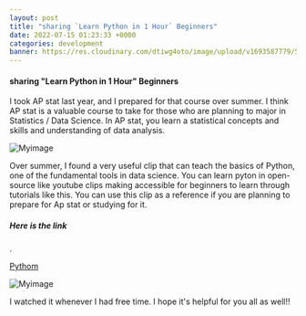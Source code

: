 ```yaml
---
layout: post
title: "sharing `Learn Python in 1 Hour` Beginners"
date: 2022-07-15 01:23:33 +0000
categories: development
banner: https://res.cloudinary.com/dtiwg4oto/image/upload/v1693587779/Studying_maths__3_kyffhz.jpg
---
```


#### sharing "Learn Python in 1 Hour" Beginners

I took AP stat last year, and I prepared for that course over summer. I think AP stat is a valuable course to take for those who are planning to major in Statistics / Data Science. In AP stat, you learn a statistical concepts and skills and understanding of data analysis.

![Myimage](https://res.cloudinary.com/dtiwg4oto/image/upload/v1693587779/Studying_maths__3_kyffhz.jpg)

Over summer, I found a very useful clip that can teach the basics of Python, one of the fundamental tools in data science. You can learn pyton in open-source like youtube clips making accessible for beginners to learn through tutorials like this. You can use this clip as a reference if you are planning to prepare for Ap stat or studying for it.

##### Here is the link

.

[Pythom](https://www.youtube.com/watch?v=kqtD5dpn9C8)

![Myimage](https://res.cloudinary.com/dtiwg4oto/image/upload/v1693589285/%EC%8A%A4%ED%81%AC%EB%A6%B0%EC%83%B7_2023-09-01_132641_pou6el.png)

I watched it whenever I had free time. I hope it's helpful for you all as well!!

